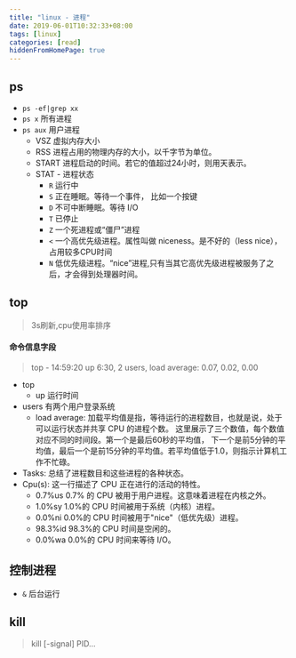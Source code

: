 ```yaml
---
title: "linux - 进程"
date: 2019-06-01T10:32:33+08:00
tags: [linux]
categories: [read]
hiddenFromHomePage: true
---
```


## ps
- `ps -ef|grep xx`
- `ps x` 所有进程
- `ps aux` 用户进程
  - VSZ	虚拟内存大小
  - RSS	进程占用的物理内存的大小，以千字节为单位。
  - START 进程启动的时间。若它的值超过24小时，则用天表示。
  - STAT - 进程状态
    - `R` 运行中
    - `S` 正在睡眠。等待一个事件， 比如一个按键
    - `D` 不可中断睡眠。等待 I/O
    - `T` 已停止
    - `Z` 一个死进程或“僵尸”进程
    - `<` 一个高优先级进程。属性叫做 niceness。是不好的（less nice），占用较多CPU时间
    - `N` 低优先级进程。“nice”进程,只有当其它高优先级进程被服务了之后，才会得到处理器时间。

## top
>3s刷新,cpu使用率排序
#### 命令信息字段
>top - 14:59:20 up 6:30, 2 users, load average: 0.07, 0.02, 0.00
- top
  - up 运行时间
- users	有两个用户登录系统
    - load average:	加载平均值是指，等待运行的进程数目，也就是说，处于可以运行状态并共享 CPU 的进程个数。 这里展示了三个数值，每个数值对应不同的时间段。第一个是最后60秒的平均值， 下一个是前5分钟的平均值，最后一个是前15分钟的平均值。若平均值低于1.0，则指示计算机工作不忙碌。
- Tasks: 总结了进程数目和这些进程的各种状态。
- Cpu(s): 这一行描述了 CPU 正在进行的活动的特性。
    - 0.7%us	0.7% 的 CPU 被用于用户进程。这意味着进程在内核之外。
    - 1.0%sy	1.0%的 CPU 时间被用于系统（内核）进程。
    - 0.0%ni	0.0%的 CPU 时间被用于"nice"（低优先级）进程。
    - 98.3%id	98.3%的 CPU 时间是空闲的。
    - 0.0%wa	0.0%的 CPU 时间来等待 I/O。

## 控制进程
- `&` 后台运行

## kill
>kill [-signal] PID...